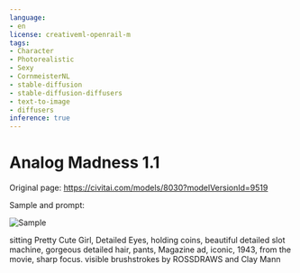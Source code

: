 ```yaml
---
language:
- en
license: creativeml-openrail-m
tags:
- Character
- Photorealistic
- Sexy
- CornmeisterNL
- stable-diffusion
- stable-diffusion-diffusers
- text-to-image
- diffusers
inference: true
---
```


# Analog Madness 1.1

Original page: https://civitai.com/models/8030?modelVersionId=9519

Sample and prompt:

![Sample](https://cdn-uploads.huggingface.co/production/uploads/63239b8370edc53f51cd5d42/czZ-3cXnrlBYbeE-ssP0_.png)

sitting Pretty Cute Girl, Detailed Eyes, holding coins, beautiful detailed slot machine, gorgeous detailed hair, pants, Magazine ad, iconic, 1943, from the movie, sharp focus. visible brushstrokes ​by ROSSDRAWS and Clay Mann